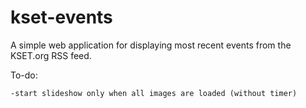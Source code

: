 # kset-events
A simple web application for displaying most
recent events from the KSET.org RSS feed.

To-do:

    -start slideshow only when all images are loaded (without timer)
    
